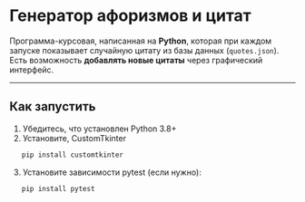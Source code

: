 # Генератор афоризмов и цитат

Программа-курсовая, написанная на **Python**, которая при каждом запуске показывает случайную цитату из базы данных (`quotes.json`).  
Есть возможность **добавлять новые цитаты** через графический интерфейс.

---

## Как запустить

1. Убедитесь, что установлен Python 3.8+  
2. Установите, CustomTkinter 
```bash
   pip install customtkinter
```
3. Установите зависимости pytest (если нужно):
```bash
   pip install pytest
```
